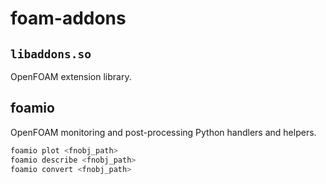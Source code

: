 # foam-addons
## `libaddons.so`
OpenFOAM extension library.

## foamio
OpenFOAM monitoring and post-processing Python handlers and helpers. 
```sh
foamio plot <fnobj_path>
foamio describe <fnobj_path>
foamio convert <fnobj_path>
```
